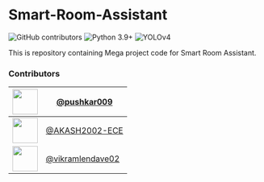 # Smart-Room-Assistant

![GitHub contributors](https://img.shields.io/github/contributors/pushkar009/Smart-Room-Assistant)
![Python 3.9+](https://img.shields.io/badge/Python-v3.9%2B-blue)
![YOLOv4](https://img.shields.io/badge/YOLO-v4-green)
<!--[![License](http://img.shields.io/:license-apache-blue.svg)](http://www.apache.org/licenses/LICENSE-2.0.html)-->


This is repository containing Mega project code for Smart Room Assistant. 

### Contributors
| <img src="https://avatars.githubusercontent.com/u/77531465?v=4" width="50"> | [@pushkar009](https://github.com/pushkar009) |  
|--------|------|  
| <img src="https://github.com/user-attachments/assets/50159a96-17d5-4f8a-b4a0-fd5d6b33b490" width="50"> | [@AKASH2002-ECE](https://github.com/AKASH2002-ECE) |  
| <img src="https://avatars.githubusercontent.com/u/101443622?v=4" width="50"> | [@vikramlendave02](https://github.com/vikramlendave02) |  
